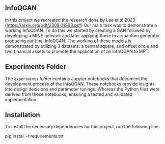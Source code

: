 ## InfoQGAN
In this project we recreated the research done by Lee et al 2023 (https://arxiv.org/pdf/2309.01363.pdf)
Our main task was to demonstrate a working InfoQGAN. To do this we started by creating a GAN followed by developing a MINE network and later applying these to a quantum generator producing our final InfoQGAN. The working of these models is demonstrated by utilizing 3 datasets: a central square, and offset circle and two financial assets to promote the application of an InfoQGAN to MPT. 

## Experiments Folder

The `experiments` folder contains Jupyter notebooks that document the development process of the InfoQGAN. These notebooks provide insights into design decisions and parameter tunings. Whereas the Python files were derived from these notebooks, ensuring a tested and validated implementation. 

## Installation

To install the necessary dependencies for this project, run the following line:

pip install -r requirements.txt
